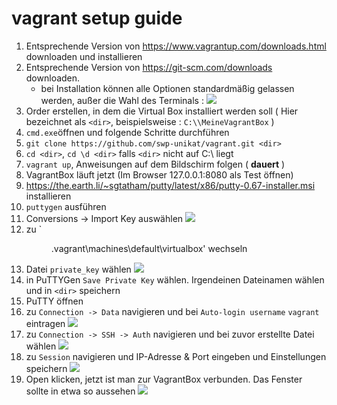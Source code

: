 # vagrant setup guide
1. Entsprechende Version von https://www.vagrantup.com/downloads.html downloaden und installieren
2. Entsprechende Version von https://git-scm.com/downloads downloaden.
    * bei Installation können alle Optionen standardmäßig gelassen werden, außer die Wahl des Terminals : ![](http://i.imgur.com/junfh2Z.png)
3. Order erstellen, in dem die Virtual Box installiert werden soll ( Hier bezeichnet als `<dir>`, beispielsweise : `C:\\MeineVagrantBox` )
4. `cmd.exe`öffnen und folgende Schritte durchführen
  1. `git clone https://github.com/swp-unikat/vagrant.git <dir>`
  2. `cd <dir>`, `cd \d <dir>` falls `<dir>` nicht auf C:\\ liegt
  3. `vagrant up`, Anweisungen auf dem Bildschirm folgen ( **dauert** )
  4. VagrantBox läuft jetzt (Im Browser 127.0.0.1:8080 als Test öffnen)
5. https://the.earth.li/~sgtatham/putty/latest/x86/putty-0.67-installer.msi installieren 
  1. `puttygen` ausführen 
  2. Conversions -> Import Key auswählen 
  ![](http://i.imgur.com/1Lo8Zkf.png)
  3. zu `<dir>\.vagrant\machines\default\virtualbox' wechseln 
  4. Datei `private_key` wählen 
  ![](http://i.imgur.com/LIrEhXi.png)
  5. in PuTTYGen `Save Private Key` wählen. Irgendeinen Dateinamen wählen und in `<dir>` speichern
  6. PuTTY öffnen
  7. zu `Connection -> Data` navigieren und bei `Auto-login username` `vagrant` eintragen 
  ![](http://i.imgur.com/bbAl0S4.png)
  8. zu `Connection -> SSH -> Auth` navigieren und bei zuvor erstellte Datei wählen 
  ![](http://i.imgur.com/gUtXKJT.png)
  9. zu `Session` navigieren und IP-Adresse & Port eingeben und Einstellungen speichern 
  ![](http://i.imgur.com/wqhzENc.png)
  10. Open klicken, jetzt ist man zur VagrantBox verbunden. Das Fenster sollte in etwa so aussehen 
  ![](http://i.imgur.com/Jsbkoxe.png) 
  

